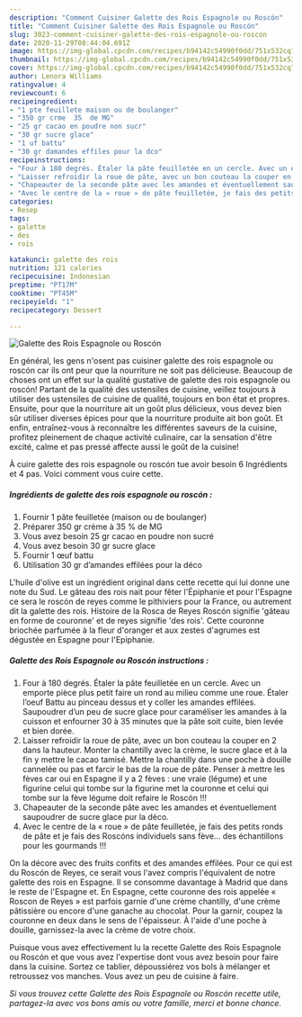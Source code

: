 ```yaml
---
description: "Comment Cuisiner Galette des Rois Espagnole ou Roscón"
title: "Comment Cuisiner Galette des Rois Espagnole ou Roscón"
slug: 3023-comment-cuisiner-galette-des-rois-espagnole-ou-roscon
date: 2020-11-29T08:44:04.691Z
image: https://img-global.cpcdn.com/recipes/b94142c54990f0dd/751x532cq70/galette-des-rois-espagnole-ou-roscon-photo-principale-de-la-recette.jpg
thumbnail: https://img-global.cpcdn.com/recipes/b94142c54990f0dd/751x532cq70/galette-des-rois-espagnole-ou-roscon-photo-principale-de-la-recette.jpg
cover: https://img-global.cpcdn.com/recipes/b94142c54990f0dd/751x532cq70/galette-des-rois-espagnole-ou-roscon-photo-principale-de-la-recette.jpg
author: Lenora Williams
ratingvalue: 4
reviewcount: 6
recipeingredient:
- "1 pte feuillete maison ou de boulanger"
- "350 gr crme  35  de MG"
- "25 gr cacao en poudre non sucr"
- "30 gr sucre glace"
- "1 uf battu"
- "30 gr damandes effiles pour la dco"
recipeinstructions:
- "Four à 180 degrés. Étaler la pâte feuilletée en un cercle. Avec un emporte pièce plus petit faire un rond au milieu comme une roue. Étaler l’oeuf Battu au pinceau dessus et y coller les amandes effilées. Saupoudrer d’un peu de sucre glace pour caraméliser les amandes à la cuisson et enfourner 30 à 35 minutes que la pâte soit cuite, bien levée et bien dorée."
- "Laisser refroidir la roue de pâte, avec un bon couteau la couper en 2 dans la hauteur. Monter la chantilly avec la crème, le sucre glace et à la fin y mettre le cacao tamisé. Mettre la chantilly dans une poche à douille cannelée ou pas et farcir le bas de la roue de pâte. Penser à mettre les fèves car oui en Espagne il y a 2 fèves : une vraie (légume) et une figurine celui qui tombe sur la figurine met la couronne et celui qui tombe sur la fève légume doit refaire le Roscón !!!"
- "Chapeauter de la seconde pâte avec les amandes et éventuellement saupoudrer de sucre glace pur la déco."
- "Avec le centre de la « roue » de pâte feuilletée, je fais des petits ronds de pâte et je fais des Roscóns individuels sans fève... des échantillons pour les gourmands !!!"
categories:
- Resep
tags:
- galette
- des
- rois

katakunci: galette des rois 
nutrition: 121 calories
recipecuisine: Indonesian
preptime: "PT17M"
cooktime: "PT45M"
recipeyield: "1"
recipecategory: Dessert

---
```



![Galette des Rois Espagnole ou Roscón](https://img-global.cpcdn.com/recipes/b94142c54990f0dd/751x532cq70/galette-des-rois-espagnole-ou-roscon-photo-principale-de-la-recette.jpg)

En général, les gens n'osent pas cuisiner galette des rois espagnole ou roscón car ils ont peur que la nourriture ne soit pas délicieuse. Beaucoup de choses ont un effet sur la qualité gustative de galette des rois espagnole ou roscón! Partant de la qualité des ustensiles de cuisine, veillez toujours à utiliser des ustensiles de cuisine de qualité, toujours en bon état et propres. Ensuite, pour que la nourriture ait un goût plus délicieux, vous devez bien sûr utiliser diverses épices pour que la nourriture produite ait bon goût. Et enfin, entraînez-vous à reconnaître les différentes saveurs de la cuisine, profitez pleinement de chaque activité culinaire, car la sensation d'être excité, calme et pas pressé affecte aussi le goût de la cuisine!

<!--inarticleads1-->

À cuire galette des rois espagnole ou roscón tue avoir besoin 6 Ingrédients et 4 pas. Voici comment vous cuire cette.

##### Ingrédients de galette des rois espagnole ou roscón :

1. Fournir 1 pâte feuilletée (maison ou de boulanger)
1. Préparer 350 gr crème à 35 % de MG
1. Vous avez besoin 25 gr cacao en poudre non sucré
1. Vous avez besoin 30 gr sucre glace
1. Fournir 1 œuf battu
1. Utilisation 30 gr d’amandes effilées pour la déco


L&#39;huile d&#39;olive est un ingrédient original dans cette recette qui lui donne une note du Sud. Le gâteau des rois nait pour fêter l&#39;Épiphanie et pour l&#39;Espagne ce sera le roscón de reyes comme le pithiviers pour la France, ou autrement dit la galette des rois. Histoire de la Rosca de Reyes Roscón signifie &#39;gâteau en forme de couronne&#39; et de reyes signifie &#39;des rois&#39;. Cette couronne briochée parfumée à la fleur d&#39;oranger et aux zestes d&#39;agrumes est dégustée en Espagne pour l&#39;Epiphanie. 

<!--inarticleads2-->

##### Galette des Rois Espagnole ou Roscón instructions :

1. Four à 180 degrés. Étaler la pâte feuilletée en un cercle. Avec un emporte pièce plus petit faire un rond au milieu comme une roue. Étaler l’oeuf Battu au pinceau dessus et y coller les amandes effilées. Saupoudrer d’un peu de sucre glace pour caraméliser les amandes à la cuisson et enfourner 30 à 35 minutes que la pâte soit cuite, bien levée et bien dorée.
1. Laisser refroidir la roue de pâte, avec un bon couteau la couper en 2 dans la hauteur. Monter la chantilly avec la crème, le sucre glace et à la fin y mettre le cacao tamisé. Mettre la chantilly dans une poche à douille cannelée ou pas et farcir le bas de la roue de pâte. Penser à mettre les fèves car oui en Espagne il y a 2 fèves : une vraie (légume) et une figurine celui qui tombe sur la figurine met la couronne et celui qui tombe sur la fève légume doit refaire le Roscón !!!
1. Chapeauter de la seconde pâte avec les amandes et éventuellement saupoudrer de sucre glace pur la déco.
1. Avec le centre de la « roue » de pâte feuilletée, je fais des petits ronds de pâte et je fais des Roscóns individuels sans fève... des échantillons pour les gourmands !!!


On la décore avec des fruits confits et des amandes effilées. Pour ce qui est du Roscón de Reyes, ce serait vous l&#39;avez compris l&#39;équivalent de notre galette des rois en Espagne. Il se consomme davantage à Madrid que dans le reste de l&#39;Espagne et. En Espagne, cette couronne des rois appelée « Roscon de Reyes » est parfois garnie d&#39;une crème chantilly, d&#39;une crème pâtissière ou encore d&#39;une ganache au chocolat. Pour la garnir, coupez la couronne en deux dans le sens de l&#39;épaisseur. À l&#39;aide d&#39;une poche à douille, garnissez-la avec la crème de votre choix. 

<!--inarticleads1-->

<p>
Puisque vous avez effectivement lu la recette Galette des Rois Espagnole ou Roscón et que vous avez l'expertise dont vous avez besoin pour faire dans la cuisine. Sortez ce tablier, dépoussiérez vos bols à mélanger et retroussez vos manches. Vous avez un peu de cuisine à faire.
</p>

<p>
<i>Si vous trouvez cette Galette des Rois Espagnole ou Roscón recette utile, partagez-la avec vos bons amis ou votre famille, merci et bonne chance.</i>
</p>
